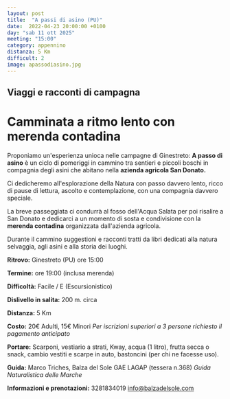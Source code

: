 ```yaml
---
layout: post
title:  "A passi di asino (PU)"
date:  2022-04-23 20:00:00 +0100
day: "sab 11 ott 2025"
meeting: "15:00"
category: appennino
distanza: 5 Km
difficult: 2
image: apassodiasino.jpg
---
```


## Viaggi e racconti di campagna

# Camminata a ritmo lento con merenda contadina

Proponiamo un'esperienza unioca nelle campagne di Ginestreto: **A passo di asino** è un ciclo di pomeriggi in cammino tra sentieri e piccoli boschi in compagnia degli asini che abitano nella **azienda agricola San Donato.**

Ci dedicheremo all'esplorazione della Natura con passo davvero lento, ricco di pause di lettura, ascolto e contemplazione, con una compagnia davvero speciale.

La breve passeggiata ci condurrà al fosso dell'Acqua Salata per poi risalire a San Donato e dedicarci a un momento di sosta e condivisione con la **merenda contadina** organizzata dall'azienda agricola.

Durante il cammino suggestioni e racconti tratti da libri dedicati alla natura selvaggia, agli asini e alla storia dei luoghi.

**Ritrovo:** Ginestreto (PU) ore 15:00

**Termine:** ore 19:00 (inclusa merenda) 

**Difficoltà:** Facile / E (Escursionistico)

**Dislivello in salita:**  200 m. circa

**Distanza:** 5 Km

**Costo:** 20€ Adulti, 15€ Minori
*Per iscrizioni superiori a 3 persone richiesto il pagamento anticipato*

**Portare:** Scarponi, vestiario a strati, Kway, acqua (1 litro), frutta secca o snack, cambio vestiti e scarpe in auto, bastoncini (per chi ne facesse uso).

**Guida:** Marco Triches, Balza del Sole GAE LAGAP (tessera n.368)
*Guida Naturalistica delle Marche*

**Informazioni e prenotazioni:** 3281834019 info@balzadelsole.com
